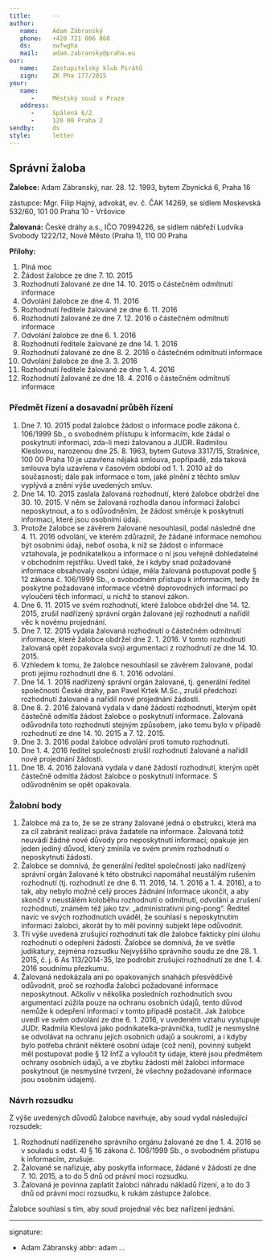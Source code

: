 ```yaml
---
title:      --
author:
   name:    Adam Zábranský
   phone:   +420 721 006 868
   ds:      xwfwgha
   mail:    adam.zabransky@praha.eu
our:
   name:    Zastupitelský klub Pirátů
   sign:    ZK Pha 177/2015
your:
   name:    
      -     Městský soud v Praze
   address:
      -     Spálená 6/2
      -     120 00 Praha 2
sendby:     ds
style:      letter
---
```


## Správní žaloba

**Žalobce:**   Adam Zábranský, nar. 28. 12. 1993, bytem Zbynická 6, Praha 16

zástupce:  Mgr. Filip Hajný, advokát, ev. č. ČAK 14269, se sídlem Moskevská 532/60, 101 00 Praha 10 - Vršovice

**Žalovaná:**  České dráhy a.s., IČO 70994226, se sídlem nábřeží Ludvíka Svobody 1222/12, Nové Město (Praha 1), 110 00 Praha

**Přílohy:**

1. Plná moc
2. Žádost žalobce ze dne 7. 10. 2015
3. Rozhodnutí žalované ze dne 14. 10. 2015 o částečném odmítnutí informace
4. Odvolání žalobce ze dne 4. 11. 2016
5. Rozhodnutí ředitele žalované ze dne 6. 11. 2016
6. Rozhodnutí žalované ze dne 7. 12. 2016 o částečném odmítnutí informace
7. Odvolání žalobce ze dne 6. 1. 2016
8. Rozhodnutí ředitele žalované ze dne 14. 1. 2016
9. Rozhodnutí žalované ze dne 8. 2. 2016 o částečném odmítnutí informace
10. Odvolání žalobce ze dne 3. 3. 2016
11. Rozhodnutí ředitele žalované ze dne 1. 4. 2016
12. Rozhodnutí žalované ze dne 18. 4. 2016 o částečném odmítnutí informace

### Předmět řízení a dosavadní průběh řízení

1. Dne 7. 10. 2015 podal žalobce žádost o informace podle zákona č. 106/1999 Sb., o svobodném přístupu k informacím, kde žádal o poskytnutí informací, zda-li mezi žalovanou a JUDR. Radmilou Kleslovou, narozenou dne 25. 8. 1963, bytem Gutova 3317/15, Strašnice, 100 00 Praha 10 je uzavřena nějaká smlouva, popřípadě, zda taková smlouva byla uzavřena v časovém období od 1. 1. 2010 až do současnosti; dále pak informace o tom, jaké plnění z těchto smluv vyplývá a znění výše uvedených smluv. 
2. Dne 14. 10. 2015 zaslala žalovaná rozhodnutí, které žalobce obdržel dne 30. 10. 2015. V něm se žalovaná rozhodla danou informaci žalobci neposkytnout, a to s odůvodněním, že žádost směruje k poskytnutí informací, které jsou osobními údaji.
3. Protože žalobce se závěrem žalované nesouhlasil, podal následně dne 4. 11. 2016 odvolání, ve kterém zdůraznil, že žádané informace nemohou být osobními údaji, neboť osoba, k níž se žádost o informace vztahovala, je podnikatelkou a informace o ní jsou veřejně dohledatelné v obchodním rejstříku. Uvedl také, že i kdyby snad požadované informace obsahovaly osobní údaje, měla žalovaná postupovat podle § 12 zákona č. 106/1999 Sb., o svobodném přístupu k informacím, tedy že poskytne požadované informace včetně doprovodných informací po vyloučení těch informací, u nichž to stanoví zákon.
4. Dne 6. 11. 2015 ve svém rozhodnutí, které žalobce obdržel dne 14. 12. 2015, zrušil nadřízený správní orgán žalované její rozhodnutí a nařídil věc k novému projednání. 
5. Dne 7. 12. 2015 vydala žalovaná rozhodnutí o částečném odmítnutí informace, které žalobce obdržel dne 2. 1. 2016. V tomto rozhodnutí žalovaná opět zopakovala svoji argumentaci z rozhodnutí ze dne 14. 10. 2015.
6. Vzhledem k tomu, že žalobce nesouhlasil se závěrem žalované, podal proti jejímu rozhodnutí dne 6. 1. 2016 odvolání.
7. Dne 14. 1. 2016 nadřízený správní orgán žalované, tj. generální ředitel společnosti České dráhy, pan Pavel Krtek M.Sc., zrušil předchozí rozhodnutí žalované a nařídil nové projednání žádosti.
8. Dne 8. 2. 2016 žalovaná vydala v dané žádosti rozhodnutí, kterým opět částečně odmítla žádost žalobce o poskytnutí informace. Žalovaná odůvodnila toto rozhodnutí stejným způsobem, jako tomu bylo v případě rozhodnutí ze dne 14. 10. 2015 a 7. 12. 2015.
9. Dne 3. 3. 2016 podal žalobce odvolání proti tomuto rozhodnutí.
10. Dne 1. 4. 2016 ředitel společnosti zrušil rozhodnutí žalované a nařídil nové projednání žádosti.
11. Dne 18. 4. 2016 žalovaná vydala v dané žádosti rozhodnutí, kterým opět částečně odmítla žádost žalobce o poskytnutí informace. S odůvodněním se opět opakovala.

### Žalobní body

1. Žalobce má za to, že se ze strany žalované jedná o obstrukci, která ma za cíl zabránit realizaci práva žadatele na informace. Žalovaná totiž neuvádí žádné nové důvody pro neposkytnutí informací; opakuje jen jeden jediný důvod, který zmínila ve svém prvním rozhodnutí o neposkytnutí žádosti. 
2. Žalobce se domnívá, že generální ředitel společnosti jako nadřízený správní orgán žalované k této obstrukci napomáhal neustálým rušením rozhodnutí (tj. rozhodnutí ze dne 6. 11. 2016, 14. 1. 2016 a 1. 4. 2016), a to tak, aby nebylo možné celý proces žádnání informace ukončit, a aby skončil v neustálém koloběhu rozhodnutí o odmítnutí, odvolání a zrušení rozhodnutí, známém též jako tzv. „administrativní ping-pong“. Ředitel navíc ve svých rozhodnutích uváděl, že souhlasí s neposkytnutím informací žalobci, akorát by to měl povinný subjekt lépe odůvodnit.
3. Tři výše uvedená zrušující rozhodnutí tak dle žalobce fakticky plní úlohu rozhodnutí o odepření žádosti. Žalobce se domnívá, že ve světle judikatury, zejména rozsudku Nejvyššího správního soudu ze dne 28. 1. 2015, č. j. 6 As 113/2014-35, lze podrobit zrušující rozhodnutí ze dne 1. 4. 2016 soudnímu přezkumu.
4. Žalovaná nedokázala ani po opakovaných snahách přesvědčivě odůvodnit, proč se rozhodla žalobci požadované informace neposkytnout. Ačkoliv v několika posledních rozhodnutích svou argumentaci zúžila pouze na ochranu osobních údajů, tento důvod nemůže k odepření informací v tomto případě postačit. Jak žalobce uvedl ve svém odvolání ze dne 6. 1. 2016, v uvedeném vztahu vystupuje JUDr. Radmila Kleslová jako podnikatelka-právnička, tudíž je nesmyslné se odvolávat na ochranu jejích osobních údajů a soukromí, a i kdyby bylo potřeba chránit některé osobní údaje (což není), povinný subjekt měl postupovat podle § 12 InfZ a vyloučit ty údaje, které jsou předmětem ochrany osobních údajů, a ve zbytku žádosti měl žalobci informace poskytnout (je nesmyslné tvrzení, že všechny požadované informace jsou osobním údajem).

### Návrh rozsudku

Z výše uvedených důvodů žalobce navrhuje, aby soud vydal následující rozsudek:

1. Rozhodnutí nadřízeného správního orgánu žalované ze dne 1. 4. 2016 se v souladu s odst. 4) § 16 zákona č. 106/1999 Sb., o svobodném přístupu k informacím, zrušuje.
2. Žalované se nařizuje, aby poskytla informace, žádané v žádosti ze dne 7. 10. 2015, a to do 5 dnů od právní moci rozsudku.
3. Žalovaná je povinna zaplatit žalobci náhradu nákladů řízení, a to do 3 dnů od právní moci rozsudku, k rukám zástupce žalobce.

Žalobce souhlasí s tím, aby soud projednal věc bez nařízení jednání. 

---
signature:
  - Adam Zábranský
abbr:       adam
...
